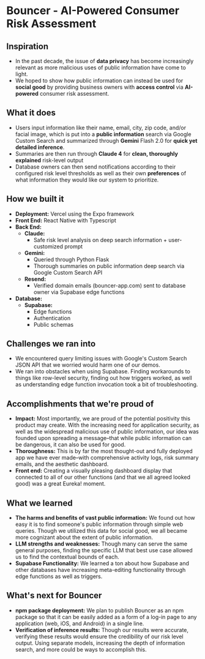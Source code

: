 # Bouncer - AI-Powered Consumer Risk Assessment


## Inspiration
- In the past decade, the issue of **data privacy** has become increasingly relevant as more malicious uses of public information have come to light.
- We hoped to show how public information can instead be used for **social good** by providing business owners with **access control** via **AI-powered** consumer risk assessment.




## What it does
- Users input information like their name, email, city, zip code, and/or facial image, which is put into a **public information** search via Google Custom Search and summarized through **Gemini** Flash 2.0 for **quick yet detailed inference**.
- Summaries are then run through **Claude 4** for **clean, thoroughly explained** risk-level output
- Database owners can then send notifications according to their configured risk level thresholds as well as their own **preferences** of what information they would like our system to prioritize. 




## How we built it
- **Deployment:** Vercel using the Expo framework 
- **Front End:** React Native with Typescript
- **Back End:**
    - **Claude:**
        - Safe risk level analysis on deep search information + user-customized prompt
    - **Gemini:**
        - Queried through Python Flask
        - Thorough summaries on public information deep search via Google Custom Search API
    - **Resend:**
        - Verified domain emails (bouncer-app.com) sent to database owner via Supabase edge functions
- **Database:**
    - **Supabase:**
        - Edge functions
        - Authentication
        - Public schemas




## Challenges we ran into
- We encountered query limiting issues with Google's Custom Search JSON API that we worried would harm one of our demos.
- We ran into obstacles when using Supabase. Finding workarounds to things like row-level security, finding out how triggers worked, as well as understanding edge function invocation took a bit of troubleshooting.




## Accomplishments that we're proud of
- **Impact:** Most importantly, we are proud of the potential positivity this product may create. With the increasing need for application security, as well as the widespread malicious use of public information, our idea was founded upon spreading a message–that while public information can be dangerous, it can also be used for good.
- **Thoroughness:** This is by far the most thought-out and fully deployed app we have ever made–with comprehensive activity logs, risk summary emails, and the aesthetic dashboard.
- **Front end:** Creating a visually pleasing dashboard display that connected to all of our other functions (and that we all agreed looked good) was a great Eureka! moment.




## What we learned
- **The harms and benefits of vast public information:** We found out how easy it is to find someone's public information through simple web queries. Though we utilized this data for social good, we all became more cognizant about the extent of public information.
- **LLM strengths and weaknesses:** Though many can serve the same general purposes, finding the specific LLM that best use case allowed us to find the contextual bounds of each.
- **Supabase Functionality:** We learned a ton about how Supabase and other databases have increasing meta-editing functionality through edge functions as well as triggers.












## What's next for Bouncer
- **npm package deployment:** We plan to publish Bouncer as an npm package so that it can be easily added as a form of a log-in page to any application (web, iOS, and Android) in a single line. 
- **Verification of inference results:** Though our results were accurate, verifying these results would ensure the credibility of our risk level output. Using separate models, increasing the depth of information search, and more could be ways to accomplish this.









